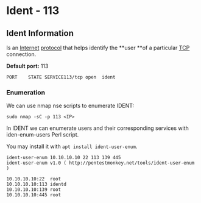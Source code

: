 # Ident - 113

## Ident Information <a href="basic-information" id="basic-information"></a>

Is an [Internet](https://en.wikipedia.org/wiki/Internet) [protocol](https://en.wikipedia.org/wiki/Protocol\_\(computing\)) that helps identify the **user **of a particular [TCP](https://en.wikipedia.org/wiki/Transmission\_Control\_Protocol) connection.

**Default port:** 113

```
PORT    STATE SERVICE113/tcp open  ident
```

### Enumeration

We can use nmap nse scripts to enumerate IDENT:

```
sudo nmap -sC -p 113 <IP>
```

In IDENT we can enumerate users and their corresponding services with iden-enum-users Perl script.

You may install it with `apt install ident-user-enum`.

```
ident-user-enum 10.10.10.10 22 113 139 445
ident-user-enum v1.0 ( http://pentestmonkey.net/tools/ident-user-enum )
​
10.10.10.10:22  root
10.10.10.10:113 identd
10.10.10.10:139 root
10.10.10.10:445 root
```

